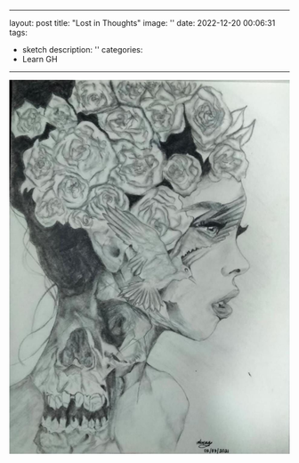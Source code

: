 
---
layout: post
title:  "Lost in Thoughts"
image: ''
date:  2022-12-20 00:06:31
tags:
- sketch
description: ''
categories:
- Learn GH 
---

<img src="/assets/img/sketch06.jpeg">


